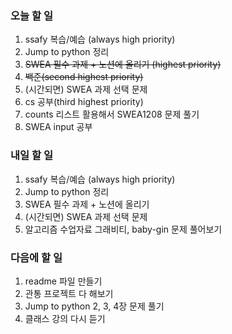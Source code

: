 ### 오늘 할 일
1. ssafy 복습/예습 (always high priority)
2. Jump to python 정리
3. ~~SWEA 필수 과제 + 노션에 올리기 (highest priority)~~
4. ~~백준(second highest priority)~~
5. (시간되면) SWEA 과제 선택 문제
6. cs 공부(third highest priority)
7. counts 리스트 활용해서 SWEA1208 문제 풀기
8. SWEA input 공부

### 내일 할 일
1. ssafy 복습/예습 (always high priority)
2. Jump to python 정리
3. SWEA 필수 과제 + 노션에 올리기
4. (시간되면) SWEA 과제 선택 문제
5. 알고리즘 수업자료 그래비티, baby-gin 문제 풀어보기

### 다음에 할 일
1. readme 파일 만들기
2. 관통 프로젝트 다 해보기
3. Jump to python 2, 3, 4장 문제 풀기
5. 클래스 강의 다시 듣기